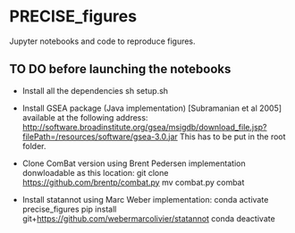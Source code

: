 # PRECISE_figures
Jupyter notebooks and code to reproduce figures.

## TO DO before launching the notebooks

- Install all the dependencies
sh setup.sh

- Install GSEA package (Java implementation) [Subramanian et al 2005] available at the following address:
http://software.broadinstitute.org/gsea/msigdb/download_file.jsp?filePath=/resources/software/gsea-3.0.jar
This has to be put in the root folder.

- Clone ComBat version using Brent Pedersen implementation donwloadable as this location:
git clone https://github.com/brentp/combat.py
mv combat.py combat

- Install statannot using Marc Weber implementation:
conda activate precise_figures
pip install git+https://github.com/webermarcolivier/statannot
conda deactivate